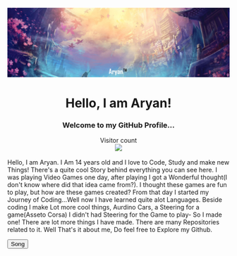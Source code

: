 ![](Banner.jpg)

<h1 align="center">Hello, I am Aryan!</h1>
<h3 align="center">Welcome to my GitHub Profile...</h3>
<p align="center"> 
  Visitor count<br>
  <img src="https://profile-counter.glitch.me/ravanger101/count.svg" />
</p>

Hello, I am Aryan. I Am 14 years old and I love to Code, Study and make new Things! There's a quite cool Story behind everything you can see here. I was playing Video Games one day, after playing I got a Wonderful thought(I don't know where did that idea came from?). I thought these games are fun to play, but how are these games created? From that day I started my Journey of Coding...Well now I have learned quite alot Languages. Beside coding I make Lot more cool things, Aurdino Cars, a Steering for a game(Asseto Corsa) I didn't had Steering for the Game to play- So I made one! There are lot more things I have made. There are many Repositories related to it. Well That's it about me, Do feel free to Explore my Github.
<section>
<button id="ASong" onClick="playPause()">
  <audio
    src="file_example_MP3_700KB.mp3"
    autoplay
    loop
  ></audio>
  Song
</button>

<script>
  var aud = document.getElementById("ASong").children[0];
  var isPlaying = false;
  aud.pause();

  function playPause() {
    if (isPlaying) {
      aud.pause();
    } else {
      aud.play();
    }
    isPlaying = !isPlaying;
  }
</script>
  </section>
